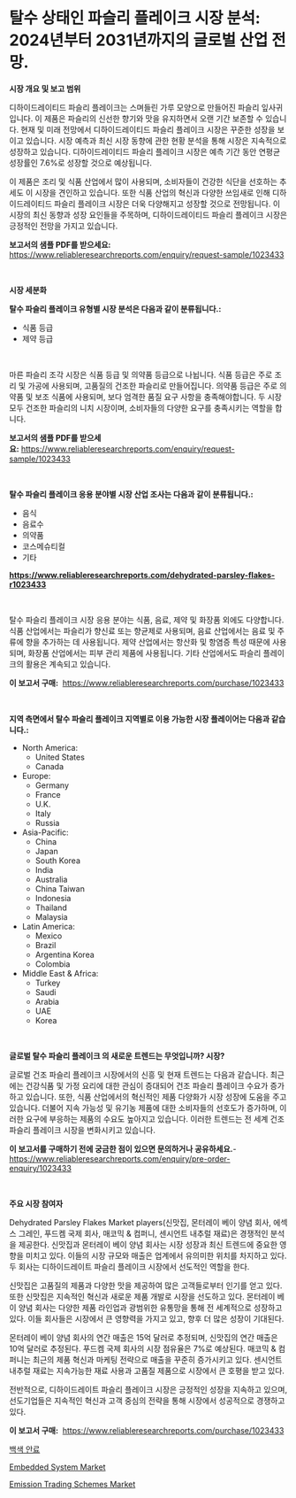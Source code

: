<p><h1>탈수 상태인 파슬리 플레이크 시장 분석: 2024년부터 2031년까지의 글로벌 산업 전망.</h1></p><p><strong>시장 개요 및 보고 범위</strong></p>
<p><p>디하이드레이티드 파슬리 플레이크는 스며들린 가루 모양으로 만들어진 파슬리 잎사귀입니다. 이 제품은 파슬리의 신선한 향기와 맛을 유지하면서 오랜 기간 보존할 수 있습니다. 현재 및 미래 전망에서 디하이드레이티드 파슬리 플레이크 시장은 꾸준한 성장을 보이고 있습니다. 시장 예측과 최신 시장 동향에 관한 현황 분석을 통해 시장은 지속적으로 성장하고 있습니다. 디하이드레이티드 파슬리 플레이크 시장은 예측 기간 동안 연평균 성장률인 7.6%로 성장할 것으로 예상됩니다. </p><p>이 제품은 조리 및 식품 산업에서 많이 사용되며, 소비자들이 건강한 식단을 선호하는 추세도 이 시장을 견인하고 있습니다. 또한 식품 산업의 혁신과 다양한 쓰임새로 인해 디하이드레이티드 파슬리 플레이크 시장은 더욱 다양해지고 성장할 것으로 전망됩니다. 이 시장의 최신 동향과 성장 요인들을 주목하며, 디하이드레이티드 파슬리 플레이크 시장은 긍정적인 전망을 가지고 있습니다.</p></p>
<p><strong>보고서의 샘플 PDF를 받으세요:</strong> <a href="https://www.reliableresearchreports.com/enquiry/request-sample/1023433">https://www.reliableresearchreports.com/enquiry/request-sample/1023433</a></p>
<p>&nbsp;</p>
<p><strong>시장 세분화</strong></p>
<p><strong>탈수 파슬리 플레이크 유형별 시장 분석은 다음과 같이 분류됩니다.:</strong></p>
<p><ul><li>식품 등급</li><li>제약 등급</li></ul></p>
<p>&nbsp;</p>
<p><p>마른 파슬리 조각 시장은 식품 등급 및 의약품 등급으로 나뉩니다. 식품 등급은 주로 조리 및 가공에 사용되며, 고품질의 건조한 파슬리로 만들어집니다. 의약품 등급은 주로 의약품 및 보조 식품에 사용되며, 보다 엄격한 품질 요구 사항을 충족해야합니다. 두 시장 모두 건조한 파슬리의 니치 시장이며, 소비자들의 다양한 요구를 충족시키는 역할을 합니다.</p></p>
<p><strong>보고서의 샘플 PDF를 받으세요:</strong>&nbsp;<a href="https://www.reliableresearchreports.com/enquiry/request-sample/1023433">https://www.reliableresearchreports.com/enquiry/request-sample/1023433</a></p>
<p>&nbsp;</p>
<p><strong> 탈수 파슬리 플레이크 응용 분야별 시장 산업 조사는 다음과 같이 분류됩니다.:</strong></p>
<p><ul><li>음식</li><li>음료수</li><li>의약품</li><li>코스메슈티컬</li><li>기타</li></ul></p>
<p><strong><a href="https://www.reliableresearchreports.com/dehydrated-parsley-flakes-r1023433">https://www.reliableresearchreports.com/dehydrated-parsley-flakes-r1023433</a></strong></p>
<p>&nbsp;</p>
<p><p>탈수 파슬리 플레이크 시장 응용 분야는 식품, 음료, 제약 및 화장품 외에도 다양합니다. 식품 산업에서는 파슬리가 향신료 또는 향균제로 사용되며, 음료 산업에서는 음료 및 주류에 향을 추가하는 데 사용됩니다. 제약 산업에서는 항산화 및 항염증 특성 때문에 사용되며, 화장품 산업에서는 피부 관리 제품에 사용됩니다. 기타 산업에서도 파슬리 플레이크의 활용은 계속되고 있습니다.</p></p>
<p><strong>이 보고서 구매:</strong>&nbsp; <a href="https://www.reliableresearchreports.com/purchase/1023433">https://www.reliableresearchreports.com/purchase/1023433</a></p>
<p>&nbsp;</p>
<p><strong>지역 측면에서 탈수 파슬리 플레이크 지역별로 이용 가능한 시장 플레이어는 다음과 같습니다.:</strong></p>
<p><ul>
    <li>
        North America:
        <ul>
            <li>United States</li>
            <li>Canada</li>
        </ul>
    </li>
    <li>
        Europe:
        <ul>
            <li>Germany</li>
            <li>France</li>
            <li>U.K.</li>
            <li>Italy</li>
            <li>Russia</li>
        </ul>
    </li>
    <li>
        Asia-Pacific:
        <ul>
            <li>China</li>
            <li>Japan</li>
            <li>South Korea</li>
            <li>India</li>
            <li>Australia</li>
            <li>China Taiwan</li>
            <li>Indonesia</li>
            <li>Thailand</li>
            <li>Malaysia</li>
        </ul>
    </li>
    <li>
        Latin America:
        <ul>
            <li>Mexico</li>
            <li>Brazil</li>
            <li>Argentina Korea</li>
            <li>Colombia</li>
        </ul>
    </li>
    <li>
        Middle East & Africa:
        <ul>
            <li>Turkey</li>
            <li>Saudi</li>
            <li>Arabia</li>
            <li>UAE</li>
            <li>Korea</li>
        </ul>
    </li>
    </ul></p>
<p>&nbsp;</p>
<p><strong>글로벌 탈수 파슬리 플레이크 의 새로운 트렌드는 무엇입니까? 시장?</strong></p>
<p><p>글로벌 건조 파슬리 플레이크 시장에서의 신흥 및 현재 트렌드는 다음과 같습니다. 최근에는 건강식품 및 가정 요리에 대한 관심이 증대되어 건조 파슬리 플레이크 수요가 증가하고 있습니다. 또한, 식품 산업에서의 혁신적인 제품 다양화가 시장 성장에 도움을 주고 있습니다. 더불어 지속 가능성 및 유기농 제품에 대한 소비자들의 선호도가 증가하며, 이러한 요구에 부응하는 제품의 수요도 높아지고 있습니다. 이러한 트렌드는 전 세계 건조 파슬리 플레이크 시장을 변화시키고 있습니다.</p></p>
<p><strong>이 보고서를 구매하기 전에 궁금한 점이 있으면 문의하거나 공유하세요.</strong>- <a href="https://www.reliableresearchreports.com/enquiry/pre-order-enquiry/1023433">https://www.reliableresearchreports.com/enquiry/pre-order-enquiry/1023433</a></p>
<p>&nbsp;</p>
<p><strong>주요 시장 참여자</strong></p>
<p><p>Dehydrated Parsley Flakes Market players(신맛집, 몬터레이 베이 양념 회사, 에섹스 그레인, 푸드켐 국제 회사, 매코믹 & 컴퍼니, 센시언트 내추럴 재료)은 경쟁적인 분석을 제공한다. 신맛집과 몬터레이 베이 양념 회사는 시장 성장과 최신 트렌드에 중요한 영향을 미치고 있다. 이들의 시장 규모와 매출은 업계에서 유의미한 위치를 차지하고 있다. 두 회사는 디하이드레이트 파슬리 플레이크 시장에서 선도적인 역할을 한다.</p><p>신맛집은 고품질의 제품과 다양한 맛을 제공하여 많은 고객들로부터 인기를 얻고 있다. 또한 신맛집은 지속적인 혁신과 새로운 제품 개발로 시장을 선도하고 있다. 몬터레이 베이 양념 회사는 다양한 제품 라인업과 광범위한 유통망을 통해 전 세계적으로 성장하고 있다. 이들 회사들은 시장에서 큰 영향력을 가지고 있고, 향후 더 많은 성장이 기대된다.</p><p>몬터레이 베이 양념 회사의 연간 매출은 15억 달러로 추정되며, 신맛집의 연간 매출은 10억 달러로 추정된다. 푸드켐 국제 회사의 시장 점유율은 7%로 예상된다. 매코믹 & 컴퍼니는 최근의 제품 혁신과 마케팅 전략으로 매출을 꾸준히 증가시키고 있다. 센시언트 내추럴 재료는 지속가능한 재료 사용과 고품질 제품으로 시장에서 큰 호평을 받고 있다.</p><p>전반적으로, 디하이드레이트 파슬리 플레이크 시장은 긍정적인 성장을 지속하고 있으며, 선도기업들은 지속적인 혁신과 고객 중심의 전략을 통해 시장에서 성공적으로 경쟁하고 있다.</p></p>
<p><strong>이 보고서 구매:</strong>&nbsp;&nbsp;<a href="https://www.reliableresearchreports.com/purchase/1023433">https://www.reliableresearchreports.com/purchase/1023433</a></p>
<p><p><a href="https://github.com/JonHarrtis67676y/Market-Research-Report-List-1/blob/main/832109423730.md">백색 안료</a></p><p><a href="https://github.com/seekum/Market-Research-Report-List-2/blob/main/embedded-system-market.md">Embedded System Market</a></p><p><a href="https://github.com/nancykennedykellievqfqt2/Market-Research-Report-List-2/blob/main/emission-trading-schemes-market.md">Emission Trading Schemes Market</a></p></p>